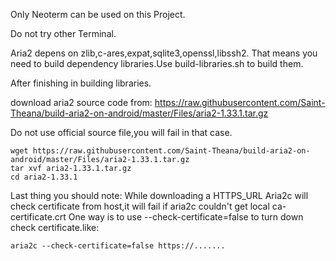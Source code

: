 Only Neoterm can be used on this Project.

Do not try other Terminal.

Aria2 depens on zlib,c-ares,expat,sqlite3,openssl,libssh2.
That means you need to build dependency libraries.Use build-libraries.sh to build them.

After finishing in building libraries.


download aria2 source code from:
https://raw.githubusercontent.com/Saint-Theana/build-aria2-on-android/master/Files/aria2-1.33.1.tar.gz

Do not use official source file,you will fail in that case.

```shell
wget https://raw.githubusercontent.com/Saint-Theana/build-aria2-on-android/master/Files/aria2-1.33.1.tar.gz
tar xvf aria2-1.33.1.tar.gz
cd aria2-1.33.1
```

Last thing you should note:
While downloading a HTTPS_URL Aria2c will check certificate from host,it will fail if aria2c couldn't get local ca-certificate.crt
One way is to use --check-certificate=false to turn down check certificate.like:
```shell
aria2c --check-certificate=false https://.......
```


